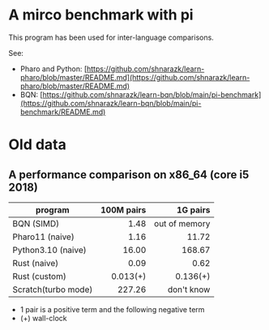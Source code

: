 # A mirco benchmark with pi

This program has been used for inter-language comparisons.

See:
- Pharo and Python: [https://github.com/shnarazk/learn-pharo/blob/master/README.md](https://github.com/shnarazk/learn-pharo/blob/master/README.md) 
- BQN: [https://github.com/shnarazk/learn-bqn/blob/main/pi-benchmark](https://github.com/shnarazk/learn-bqn/blob/main/pi-benchmark/README.md)

# Old data

## A performance comparison on x86_64 (core i5 2018)

| program             | 100M pairs |    1G pairs   |
|---------------------|-----------:|--------------:|
| BQN (SIMD)          |       1.48 | out of memory |
| Pharo11 (naive)     |       1.16 |         11.72 |
| Python3.10 (naive)  |      16.00 |        168.67 |
| Rust (naive)        |       0.09 |          0.62 |
| Rust (custom)       |   0.013(+) |      0.136(+) |
| Scratch(turbo mode) |     227.26 |    don't know |

- 1 pair is a positive term and the following negative term
- (+) wall-clock
